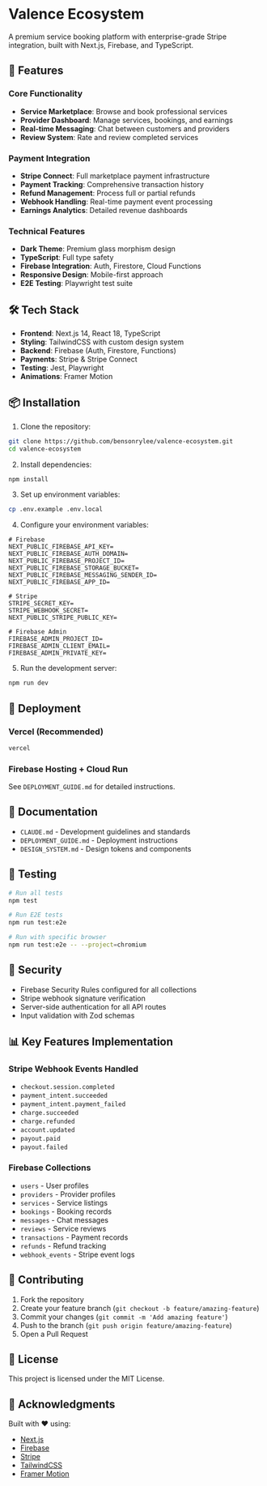 # Valence Ecosystem

A premium service booking platform with enterprise-grade Stripe integration, built with Next.js, Firebase, and TypeScript.

## 🚀 Features

### Core Functionality
- **Service Marketplace**: Browse and book professional services
- **Provider Dashboard**: Manage services, bookings, and earnings
- **Real-time Messaging**: Chat between customers and providers
- **Review System**: Rate and review completed services

### Payment Integration
- **Stripe Connect**: Full marketplace payment infrastructure
- **Payment Tracking**: Comprehensive transaction history
- **Refund Management**: Process full or partial refunds
- **Webhook Handling**: Real-time payment event processing
- **Earnings Analytics**: Detailed revenue dashboards

### Technical Features
- **Dark Theme**: Premium glass morphism design
- **TypeScript**: Full type safety
- **Firebase Integration**: Auth, Firestore, Cloud Functions
- **Responsive Design**: Mobile-first approach
- **E2E Testing**: Playwright test suite

## 🛠️ Tech Stack

- **Frontend**: Next.js 14, React 18, TypeScript
- **Styling**: TailwindCSS with custom design system
- **Backend**: Firebase (Auth, Firestore, Functions)
- **Payments**: Stripe & Stripe Connect
- **Testing**: Jest, Playwright
- **Animations**: Framer Motion

## 📦 Installation

1. Clone the repository:
```bash
git clone https://github.com/bensonrylee/valence-ecosystem.git
cd valence-ecosystem
```

2. Install dependencies:
```bash
npm install
```

3. Set up environment variables:
```bash
cp .env.example .env.local
```

4. Configure your environment variables:
```env
# Firebase
NEXT_PUBLIC_FIREBASE_API_KEY=
NEXT_PUBLIC_FIREBASE_AUTH_DOMAIN=
NEXT_PUBLIC_FIREBASE_PROJECT_ID=
NEXT_PUBLIC_FIREBASE_STORAGE_BUCKET=
NEXT_PUBLIC_FIREBASE_MESSAGING_SENDER_ID=
NEXT_PUBLIC_FIREBASE_APP_ID=

# Stripe
STRIPE_SECRET_KEY=
STRIPE_WEBHOOK_SECRET=
NEXT_PUBLIC_STRIPE_PUBLIC_KEY=

# Firebase Admin
FIREBASE_ADMIN_PROJECT_ID=
FIREBASE_ADMIN_CLIENT_EMAIL=
FIREBASE_ADMIN_PRIVATE_KEY=
```

5. Run the development server:
```bash
npm run dev
```

## 🚀 Deployment

### Vercel (Recommended)
```bash
vercel
```

### Firebase Hosting + Cloud Run
See `DEPLOYMENT_GUIDE.md` for detailed instructions.

## 📝 Documentation

- `CLAUDE.md` - Development guidelines and standards
- `DEPLOYMENT_GUIDE.md` - Deployment instructions
- `DESIGN_SYSTEM.md` - Design tokens and components

## 🧪 Testing

```bash
# Run all tests
npm test

# Run E2E tests
npm run test:e2e

# Run with specific browser
npm run test:e2e -- --project=chromium
```

## 🔐 Security

- Firebase Security Rules configured for all collections
- Stripe webhook signature verification
- Server-side authentication for all API routes
- Input validation with Zod schemas

## 📊 Key Features Implementation

### Stripe Webhook Events Handled
- `checkout.session.completed`
- `payment_intent.succeeded`
- `payment_intent.payment_failed`
- `charge.succeeded`
- `charge.refunded`
- `account.updated`
- `payout.paid`
- `payout.failed`

### Firebase Collections
- `users` - User profiles
- `providers` - Provider profiles
- `services` - Service listings
- `bookings` - Booking records
- `messages` - Chat messages
- `reviews` - Service reviews
- `transactions` - Payment records
- `refunds` - Refund tracking
- `webhook_events` - Stripe event logs

## 🤝 Contributing

1. Fork the repository
2. Create your feature branch (`git checkout -b feature/amazing-feature`)
3. Commit your changes (`git commit -m 'Add amazing feature'`)
4. Push to the branch (`git push origin feature/amazing-feature`)
5. Open a Pull Request

## 📄 License

This project is licensed under the MIT License.

## 🙏 Acknowledgments

Built with ❤️ using:
- [Next.js](https://nextjs.org/)
- [Firebase](https://firebase.google.com/)
- [Stripe](https://stripe.com/)
- [TailwindCSS](https://tailwindcss.com/)
- [Framer Motion](https://www.framer.com/motion/)